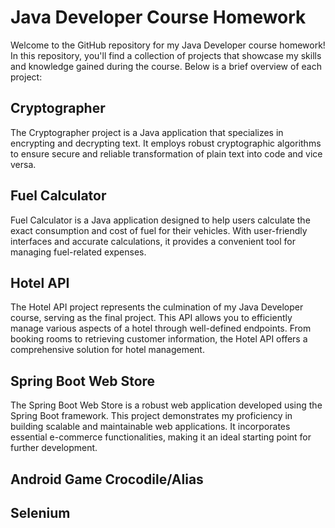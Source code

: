 # Java Developer Course Homework

Welcome to the GitHub repository for my Java Developer course homework! In this repository, you'll find a collection of projects that showcase my skills and knowledge gained during the course. Below is a brief overview of each project:

## Cryptographer
The Cryptographer project is a Java application that specializes in encrypting and decrypting text. It employs robust cryptographic algorithms to ensure secure and reliable transformation of plain text into code and vice versa.

## Fuel Calculator
Fuel Calculator is a Java application designed to help users calculate the exact consumption and cost of fuel for their vehicles. With user-friendly interfaces and accurate calculations, it provides a convenient tool for managing fuel-related expenses.

## Hotel API
The Hotel API project represents the culmination of my Java Developer course, serving as the final project. This API allows you to efficiently manage various aspects of a hotel through well-defined endpoints. From booking rooms to retrieving customer information, the Hotel API offers a comprehensive solution for hotel management.

## Spring Boot Web Store
The Spring Boot Web Store is a robust web application developed using the Spring Boot framework. This project demonstrates my proficiency in building scalable and maintainable web applications. It incorporates essential e-commerce functionalities, making it an ideal starting point for further development.

## Android Game Crocodile/Alias

## Selenium
